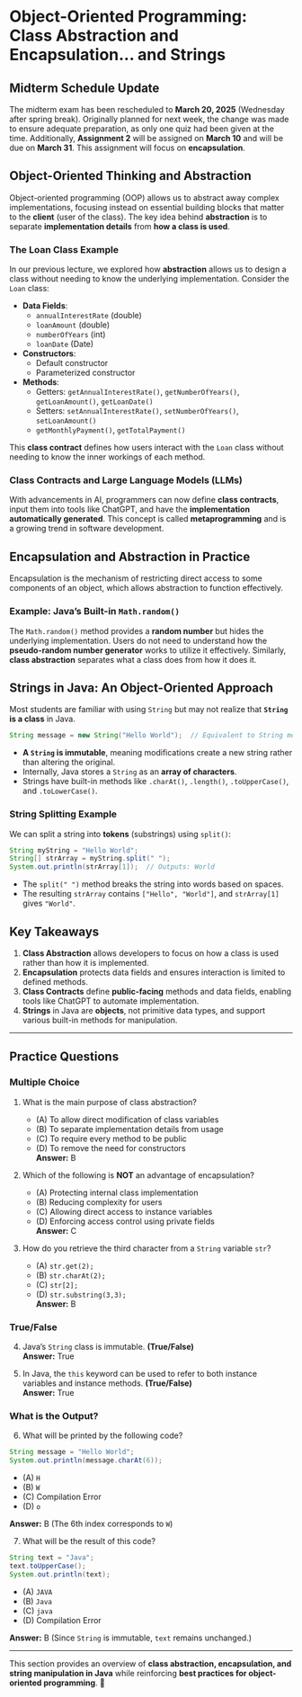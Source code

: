 # **Object-Oriented Programming: Class Abstraction and Encapsulation... and Strings**

## **Midterm Schedule Update**
The midterm exam has been rescheduled to **March 20, 2025** (Wednesday after spring break). Originally planned for next week, the change was made to ensure adequate preparation, as only one quiz had been given at the time. Additionally, **Assignment 2** will be assigned on **March 10** and will be due on **March 31**. This assignment will focus on **encapsulation**.

## **Object-Oriented Thinking and Abstraction**
Object-oriented programming (OOP) allows us to abstract away complex implementations, focusing instead on essential building blocks that matter to the **client** (user of the class). The key idea behind **abstraction** is to separate **implementation details** from **how a class is used**.

### **The Loan Class Example**
In our previous lecture, we explored how **abstraction** allows us to design a class without needing to know the underlying implementation. Consider the `Loan` class:

- **Data Fields**:
    - `annualInterestRate` (double)
    - `loanAmount` (double)
    - `numberOfYears` (int)
    - `loanDate` (Date)
- **Constructors**:
    - Default constructor
    - Parameterized constructor
- **Methods**:
    - Getters: `getAnnualInterestRate()`, `getNumberOfYears()`, `getLoanAmount()`, `getLoanDate()`
    - Setters: `setAnnualInterestRate()`, `setNumberOfYears()`, `setLoanAmount()`
    - `getMonthlyPayment()`, `getTotalPayment()`

This **class contract** defines how users interact with the `Loan` class without needing to know the inner workings of each method.

### **Class Contracts and Large Language Models (LLMs)**
With advancements in AI, programmers can now define **class contracts**, input them into tools like ChatGPT, and have the **implementation automatically generated**. This concept is called **metaprogramming** and is a growing trend in software development.

## **Encapsulation and Abstraction in Practice**
Encapsulation is the mechanism of restricting direct access to some components of an object, which allows abstraction to function effectively.

### **Example: Java’s Built-in `Math.random()`**
The `Math.random()` method provides a **random number** but hides the underlying implementation. Users do not need to understand how the **pseudo-random number generator** works to utilize it effectively. Similarly, **class abstraction** separates what a class does from how it does it.

## **Strings in Java: An Object-Oriented Approach**
Most students are familiar with using `String` but may not realize that **`String` is a class** in Java.

```java
String message = new String("Hello World");  // Equivalent to String message = "Hello World";
```

- **A `String` is immutable**, meaning modifications create a new string rather than altering the original.
- Internally, Java stores a `String` as an **array of characters**.
- Strings have built-in methods like `.charAt()`, `.length()`, `.toUpperCase()`, and `.toLowerCase()`.

### **String Splitting Example**
We can split a string into **tokens** (substrings) using `split()`:

```java
String myString = "Hello World";
String[] strArray = myString.split(" ");
System.out.println(strArray[1]);  // Outputs: World
```

- The `split(" ")` method breaks the string into words based on spaces.
- The resulting `strArray` contains `["Hello", "World"]`, and `strArray[1]` gives `"World"`.

## **Key Takeaways**
1. **Class Abstraction** allows developers to focus on how a class is used rather than how it is implemented.
2. **Encapsulation** protects data fields and ensures interaction is limited to defined methods.
3. **Class Contracts** define **public-facing** methods and data fields, enabling tools like ChatGPT to automate implementation.
4. **Strings** in Java are **objects**, not primitive data types, and support various built-in methods for manipulation.

---
## **Practice Questions**
### **Multiple Choice**
1. What is the main purpose of class abstraction?
    - (A) To allow direct modification of class variables
    - (B) To separate implementation details from usage
    - (C) To require every method to be public
    - (D) To remove the need for constructors  
      **Answer:** B

2. Which of the following is **NOT** an advantage of encapsulation?
    - (A) Protecting internal class implementation
    - (B) Reducing complexity for users
    - (C) Allowing direct access to instance variables
    - (D) Enforcing access control using private fields  
      **Answer:** C

3. How do you retrieve the third character from a `String` variable `str`?
    - (A) `str.get(2);`
    - (B) `str.charAt(2);`
    - (C) `str[2];`
    - (D) `str.substring(3,3);`  
      **Answer:** B

### **True/False**
4. Java’s `String` class is immutable. **(True/False)**  
   **Answer:** True

5. In Java, the `this` keyword can be used to refer to both instance variables and instance methods. **(True/False)**  
   **Answer:** True

### **What is the Output?**
6. What will be printed by the following code?

```java
String message = "Hello World";
System.out.println(message.charAt(6));
```
- (A) `H`
- (B) `W`
- (C) Compilation Error
- (D) `o`

**Answer:** B (The 6th index corresponds to `W`)

7. What will be the result of this code?

```java
String text = "Java";
text.toUpperCase();
System.out.println(text);
```
- (A) `JAVA`
- (B) `Java`
- (C) `java`
- (D) Compilation Error

**Answer:** B (Since `String` is immutable, `text` remains unchanged.)

---
This section provides an overview of **class abstraction, encapsulation, and string manipulation in Java** while reinforcing **best practices for object-oriented programming**. 🚀

